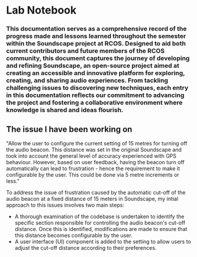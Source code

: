 # Lab Notebook
### This documentation serves as a comprehensive record of the progress made and lessons learned throughout the semester within the Soundscape project at RCOS. Designed to aid both current contributors and future members of the RCOS community, this document captures the journey of developing and refining Soundscape, an open-source project aimed at creating an accessible and innovative platform for exploring, creating, and sharing audio experiences. From tackling challenging issues to discovering new techniques, each entry in this documentation reflects our commitment to advancing the project and fostering a collaborative environment where knowledge is shared and ideas flourish.

## The issue I have been working on
"Allow the user to configure the current setting of 15 metres for turning off the audio beacon. This distance was set in the original Soundscape and took into account the general level of accuracy experienced with GPS behaviour. However, based on user feedback, having the beacon turn off automatically can lead to frustration - hence the requirement to make it configurable by the user. This could be done via 5 metre increments or less."

To address the issue of frustration caused by the automatic cut-off of the audio beacon at a fixed distance of 15 meters in Soundscape, my intial approach to this issues involves two main steps:

* A thorough examination of the codebase is undertaken to identify the specific section responsible for controlling the audio beacon's cut-off distance. Once this is identified, modifications are made to ensure that this distance becomes configurable by the user.
* A user interface (UI) component is added to the setting  to allow users to adjust the cut-off distance according to their preferences. 

